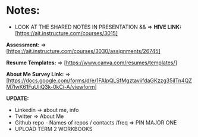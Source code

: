 # **Notes:**

- LOOK AT THE SHARED NOTES IN PRESENTATION && => **HIVE LINK:** [https://ait.instructure.com/courses/3015]

**Assessment:** => [https://ait.instructure.com/courses/3030/assignments/26745]

**Resume Templates:** => [https://www.canva.com/resumes/templates/]

**About Me Survey Link:** => [https://docs.google.com/forms/d/e/1FAIpQLSfMgztaviifdaGKzzg35ilTn4QZM7lwK61FuUIiQ3k-0kCi-A/viewform]

**UPDATE:**

- Linkedin -> about me, info
- Twitter => About Me
- Github repo - Names of repos / contacts /freq => PIN MAJOR ONE
- UPLOAD TERM 2 WORKBOOKS

